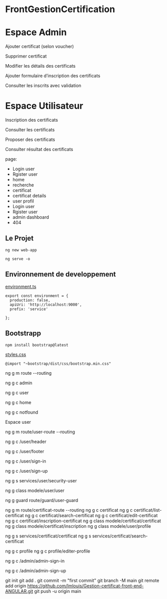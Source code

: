 # FrontGestionCertification
# Espace Admin

Ajouter certificat (selon voucher)

Supprimer certificat

Modifier les détails des certificats

Ajouter formulaire d’inscription des certificats

Consulter les inscrits avec validation 

# Espace Utilisateur
Inscription des certificats

Consulter les certificats

Proposer des certificats

Consulter résultat des certificats

page:
  * Login user
  * Rgister user
  * home
  * recherche
  * certificat
  * certificat details
  * user profil
  * Login user
  * Rgister user
  * admin dashboard
  * 404
## Le  Projet 
`ng new web-app`

`ng serve -o`

## Environnement de developpement
[environment.ts](/src/environments/environment.ts)
```
export const environment = {
  production: false,
  apiUri: 'http://localhost:9000',
  prefix: 'service'

};
```

## Bootstrapp
`npm install bootstrap@latest`

[styles.css](/src/styles.css)
```
@import "~bootstrap/dist/css/bootstrap.min.css"
```


ng g m route --routing

ng g c admin

ng g c user

ng g c home

ng g c notfound

Espace user

ng g m route/user-route --routing

ng g c /user/header

ng g c /user/footer

ng g c /user/sign-in

ng g c /user/sign-up

ng g s services/user/security-user

ng g class  modele/user/user

ng g guard route/guard/user-guard

ng g m route/certificat-route --routing
ng g c certificat
ng g c certificat/list-certificat
ng g c certificat/search-certificat
ng g c certificat/edit-certificat
ng g c certificat/inscription-certificat
ng g class  modele/certificat/certificat
ng g class  modele/certificat/inscription
ng g class  modele/user/profile

ng g s services/certificat/certificat
ng g s services/certificat/search-certificat


ng g c profile
ng g c profile/editer-profile

ng g c /admin/admin-sign-in

ng g c /admin/admin-sign-up




git init
git add .
git commit -m "first commit"
git branch -M main
git remote add origin https://github.com/lmlouis/Gestion-certificat-front-end-ANGULAR.git
git push -u origin main



